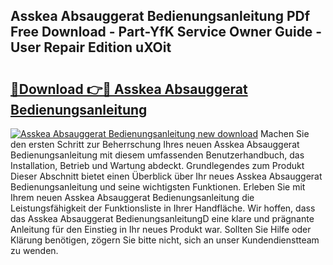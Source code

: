 ## Asskea Absauggerat Bedienungsanleitung PDf Free Download - Part-YfK Service Owner Guide - User Repair Edition uXOit

# <h2><a href="http://df00f56.blite.top/?on=Asskea+Absauggerat+Bedienungsanleitung">🔗Download 👉🔴 Asskea Absauggerat Bedienungsanleitung</a></h2>

[![Asskea Absauggerat Bedienungsanleitung new download](https://i.imgur.com/lujVjoI.png)](http://df00f56.blite.top/?on=Asskea+Absauggerat+Bedienungsanleitung)
Machen Sie den ersten Schritt zur Beherrschung Ihres neuen Asskea Absauggerat Bedienungsanleitung mit diesem umfassenden Benutzerhandbuch, das Installation, Betrieb und Wartung abdeckt. Grundlegendes zum Produkt Dieser Abschnitt bietet einen Überblick über Ihr neues Asskea Absauggerat Bedienungsanleitung und seine wichtigsten Funktionen. Erleben Sie mit Ihrem neuen Asskea Absauggerat Bedienungsanleitung die Leistungsfähigkeit der Funktionsliste in Ihrer Handfläche. Wir hoffen, dass das Asskea Absauggerat BedienungsanleitungD eine klare und prägnante Anleitung für den Einstieg in Ihr neues Produkt war. Sollten Sie Hilfe oder Klärung benötigen, zögern Sie bitte nicht, sich an unser Kundendienstteam zu wenden.
